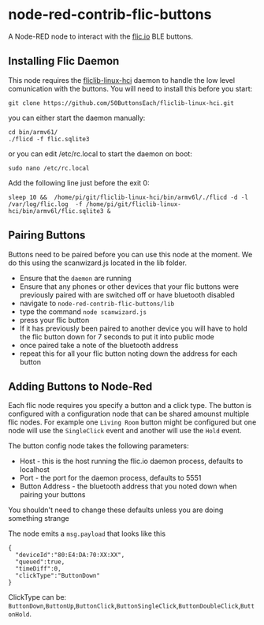 # node-red-contrib-flic-buttons

A Node-RED node to interact with the [flic.io][1] BLE buttons.

## Installing Flic Daemon
This node requires the [fliclib-linux-hci][2] daemon to handle the low level comunication with the buttons. You will need to install this before you start:

```
git clone https://github.com/50ButtonsEach/fliclib-linux-hci.git
```

you can either start the daemon manually:

```
cd bin/armv61/
./flicd -f flic.sqlite3
```
or you can edit /etc/rc.local to start the daemon on boot:

```
sudo nano /etc/rc.local
```
Add the following line just before the exit 0:
```
sleep 10 &&  /home/pi/git/fliclib-linux-hci/bin/armv6l/./flicd -d -l /var/log/flic.log  -f /home/pi/git/fliclib-linux-hci/bin/armv6l/flic.sqlite3 &

```
## Pairing Buttons

Buttons need to be paired before you can use this node at the moment. We do this using the scanwizard.js located in the lib folder.

 - Ensure that the `daemon` are running
 - Ensure that any phones or other devices that your flic buttons were previously paired with are switched off or have bluetooth disabled
 - navigate to `node-red-contrib-flic-buttons/lib`
 - type the command `node scanwizard.js`
 - press your flic button
 - If it has previously been paired to another device you will have to hold the flic button down for 7 seconds to put it into public mode
 - once paired take a note of the bluetooth address
 - repeat this for all your flic button noting down the address for each button

## Adding Buttons to Node-Red

Each flic node requires you specify a button and a click type. The button is configured with a configuration node that can be shared amounst multiple flic nodes. For example one `Living Room` button might be configured but one node will use the `SingleClick` event and another will use the `Hold` event.

The button config node takes the following parameters:

 - Host - this is the host running the flic.io daemon process, defaults to localhost
 - Port - the port for the daemon process, defaults to 5551
 - Button Address - the bluetooth address that you noted down when pairing your buttons

You shouldn't need to change these defaults unless you are doing something strange

The node emits a `msg.payload` that looks like this
```
{
  "deviceId":"80:E4:DA:70:XX:XX",
  "queued":true,
  "timeDiff":0,
  "clickType":"ButtonDown"
}
```

ClickType can be: `ButtonDown`,`ButtonUp`,`ButtonClick`,`ButtonSingleClick`,`ButtonDoubleClick`,`ButtonHold`.

[1]: https://flic.io/?r=985093
[2]: https://github.com/50ButtonsEach/fliclib-linux-hci
